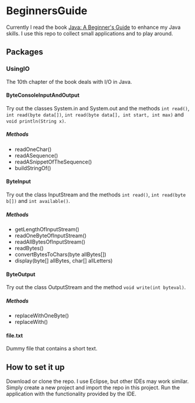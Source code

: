 # BeginnersGuide
Currently I read the book [Java: A Beginner's Guide](https://www.amazon.com/Java-Beginners-Seventh-Herbert-Schildt/dp/1259589315) to enhance my Java skills. I use this repo to collect small applications and to play around.

## Packages
### UsingIO
The 10th chapter of the book deals with I/O in Java.

#### ByteConsoleInputAndOutput
Try out the classes System.in and System.out and the methods `int read()`, `int read(byte data[])`, `int read(byte data[], int start, int max)` and `void println(String x)`.

##### Methods
- readOneChar()
- readASequence()
- readASnippetOfTheSequence()
- buildStringOf()

#### ByteInput
Try out the class InputStream and the methods `int read()`, `int read(byte b[])` and `int available()`.

##### Methods
- getLengthOfInputStream()
- readOneByteOfInputStream()
- readAllBytesOfInputStream()
- readBytes()
- convertBytesToChars(byte allBytes[])
- display(byte[] allBytes, char[] allLetters)

#### ByteOutput
Try out the class OutputStream and the method `void write(int byteval)`.

##### Methods 
- replaceWithOneByte()
- replaceWith()

#### file.txt
Dummy file that contains a short text.

## How to set it up
Download or clone the repo. I use Eclipse, but other IDEs may work similar. Simply create a new project and import the repo in this project. Run the application with the functionality provided by the IDE.